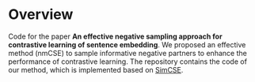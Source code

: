 # Overview

Code for the paper **An effective negative sampling approach for contrastive learning of sentence embedding**. We proposed an effective method (nmCSE) to sample informative negative partners to enhance the performance of contrastive learning. The repository contains the code of our method, which is implemented based on [SimCSE](https://github.com/princeton-nlp/SimCSE).
